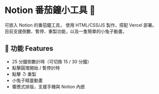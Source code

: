 # Notion 番茄鐘小工具 🍅

可嵌入 Notion 的番茄鐘工具，
使用 HTML/CSS/JS 製作，搭配 Vercel 部署。
目前支援倒數、暫停、重製功能，以及一隻簡單的小兔子動畫。

## 🔧 功能 Features

- 25 分鐘倒數計時（可切換 15 / 30 分鐘）
- 點擊圓環開始 / 暫停計時
- 點擊 ↺ 重製
- 小兔子精靈動畫
- 響應式排版，支援手機與 Notion 內嵌
